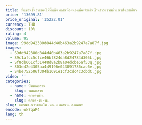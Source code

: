 ```yaml
---
title: ที่แขวนชั้นวางของไม้พื้นถึงเพดานห้องนอนห้องนั่งเล่นบ้านราวแขวนผ้าแนวตั้งเสาเดียว
price: '13699.81'
price_original: '15222.01'
currency: THB
discount: 10%
rating: 4
volume: 95
image: S9dd942380d844d40b463a2b9247a7a87f.jpg
images:
  - S9dd942380d844d40b463a2b9247a7a87f.jpg
  - S9c1afcc5cfce46bf824da8d24784d305L.jpg
  - Sf8cb661cf31448d8a2b8a04dcbe5af53q.jpg
  - S03e42e4305aa449196e043091786cac6e.jpg
  - S4be752506f304b1691e1cf3cdc4c3cbdC.jpg
video: ''
categories:
  - name: บ้านและสวน
    slug: านและสวน
  - name: ตกแต่งบ้าน
    slug: ตกแต-งบ-าน
slug: แขวนช-นวางของไม-นถ-งเพดานห-องนอนห
encode: ok7qaP4
lang: th
---
```

  